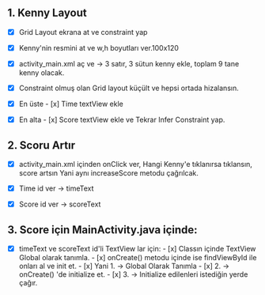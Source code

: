 
## 1. Kenny  Layout
- [x] Grid Layout ekrana at ve constraint yap
- [x] Kenny'nin resmini at ve w,h boyutları ver.100x120
- [x] activity_main.xml aç ve -> 3 satır, 3 sütun kenny ekle, toplam 9 tane kenny olacak.
- [x] Constraint olmuş olan Grid layout küçült ve hepsi ortada hizalansın.
- [x] En üste
      - [x] Time textView ekle

- [x] En alta
      - [x]  Score textView ekle ve Tekrar Infer Constraint yap.


##  2. Scoru Artır
- [x] activity_main.xml içinden onClick ver, Hangi Kenny'e tıklanırsa tıklansın, score artsın
  Yani aynı increaseScore metodu çağrılcak.
- [x] Time id ver -> timeText
- [x] Score id ver -> scoreText


## 3. Score için MainActivity.java içinde:
- [x] timeText ve scoreText id'li TextView lar için:
         - [x] Classın içinde TextView Global olarak tanımla.
         - [x] onCreate() metodu içinde ise findViewById ile onları al ve init et.
                - [x] Yani  1. -> Global Olarak Tanımla
                - [x]       2. -> onCreate() 'de initialize et.
                - [x]       3. -> Initialize edilenleri istediğin yerde çağır.
